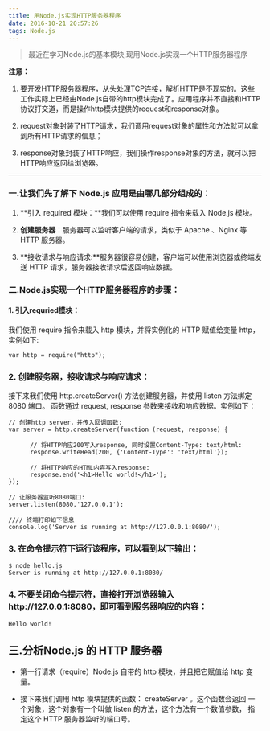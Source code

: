 ```yaml
---
title: 用Node.js实现HTTP服务器程序
date: 2016-10-21 20:57:26
tags: Node.js
---
```



> 最近在学习Node.js的基本模块,现用Node.js实现一个HTTP服务器程序

**注意：**

1. 要开发HTTP服务器程序，从头处理TCP连接，解析HTTP是不现实的。这些工作实际上已经由Node.js自带的http模块完成了。应用程序并不直接和HTTP协议打交道，而是操作http模块提供的request和response对象。

2. request对象封装了HTTP请求，我们调用request对象的属性和方法就可以拿到所有HTTP请求的信息；

3. response对象封装了HTTP响应，我们操作response对象的方法，就可以把HTTP响应返回给浏览器。

----------

### 一.让我们先了解下 Node.js 应用是由哪几部分组成的：
1. **引入 required 模块：**我们可以使用 require 指令来载入 Node.js 模块。

2. **创建服务器**：服务器可以监听客户端的请求，类似于 Apache 、Nginx 等 HTTP 服务器。

3. **接收请求与响应请求:**服务器很容易创建，客户端可以使用浏览器或终端发送 HTTP 请求，服务器接收请求后返回响应数据。

### 二.Node.js实现一个HTTP服务器程序的步骤：

#### 1. 引入requried模块：

我们使用 require 指令来载入 http 模块，并将实例化的 HTTP 赋值给变量 http，实例如下:

    var http = require("http");
    
### 2. 创建服务器，接收请求与响应请求：
接下来我们使用 http.createServer() 方法创建服务器，并使用 listen 方法绑定 8080 端口。 函数通过 request, response 参数来接收和响应数据。实例如下：

    // 创建http server，并传入回调函数:
    var server = http.createServer(function (request, response) {
          
          // 将HTTP响应200写入response, 同时设置Content-Type: text/html:
          response.writeHead(200, {'Content-Type': 'text/html'});
    
          // 将HTTP响应的HTML内容写入response:
          response.end('<h1>Hello world!</h1>');
    });

    // 让服务器监听8080端口:
    server.listen(8080,'127.0.0.1');
    
    //// 终端打印如下信息
    console.log('Server is running at http://127.0.0.1:8080/');
    
### 3. 在命令提示符下运行该程序，可以看到以下输出：

    $ node hello.js 
    Server is running at http://127.0.0.1:8080/
### 4. 不要关闭命令提示符，直接打开浏览器输入http://127.0.0.1:8080，即可看到服务器响应的内容：

    Hello world!
    

## 三.分析Node.js 的 HTTP 服务器


- 第一行请求（require）Node.js 自带的 http 模块，并且把它赋值给 http 变量。


- 接下来我们调用 http 模块提供的函数： createServer 。这个函数会返回 一个对象，这个对象有一个叫做 listen 的方法，这个方法有一个数值参数， 指定这个 HTTP 服务器监听的端口号。


